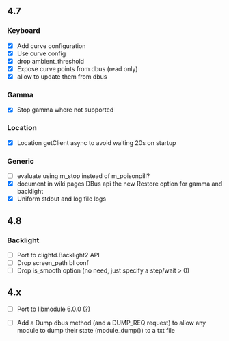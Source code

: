 ## 4.7

### Keyboard
- [x] Add curve configuration
- [x] Use curve config
- [x] drop ambient_threshold
- [x] Expose curve points from dbus (read only)
- [x] allow to update them from dbus

### Gamma
- [x] Stop gamma where not supported

### Location
- [x] Location getClient async to avoid waiting 20s on startup

### Generic
- [ ] evaluate using m_stop instead of m_poisonpill?
- [x] document in wiki pages DBus api the new Restore option for gamma and backlight
- [x] Uniform stdout and log file logs

## 4.8

### Backlight
- [ ] Port to clightd.Backlight2 API
- [ ] Drop screen_path bl conf
- [ ] Drop is_smooth option (no need, just specify a step/wait > 0)

## 4.x
- [ ] Port to libmodule 6.0.0 (?)
- [ ] Add a Dump dbus method (and a DUMP_REQ request) to allow any module to dump their state (module_dump()) to a txt file


